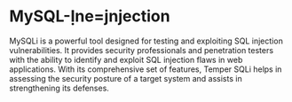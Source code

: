 # MySQL-Ịne=jnjection
MySQLi is a powerful tool designed for testing and exploiting SQL injection vulnerabilities. It provides security professionals and penetration testers with the ability to identify and exploit SQL injection flaws in web applications. With its comprehensive set of features, Temper SQLi helps in assessing the security posture of a target system and assists in strengthening its defenses.
